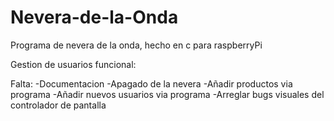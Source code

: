 # Nevera-de-la-Onda
Programa de nevera de la onda, hecho en c para raspberryPi

Gestion de usuarios funcional:

Falta:
-Documentacion
-Apagado de la nevera
-Añadir productos via programa
-Añadir nuevos usuarios via programa
-Arreglar bugs visuales del controlador de pantalla
